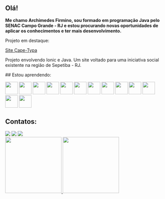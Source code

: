 ## Olá!
<b> Me chamo Archimedes Firmino, sou formado em programação Java pelo SENAC Campo Grande - RJ e estou procurando novas oportunidades de aplicar os conhecimentos e ter mais desenvolvimento.</b>
<p>Projeto em destaque:</p>
<p><a href = "https://github.com/ArchimedesFirmino/Site-Projeto-Java-Cape-Typa">Site Çape-Typa</a></p>
<p>Projeto envolvendo Ionic e Java. Um site voltado para uma iniciativa social existente na região de Sepetiba - RJ.</p>
<p>## Estou aprendendo:</p>
<div>
  <img loading="lazy" src="https://cdn.jsdelivr.net/gh/devicons/devicon/icons/html5/html5-plain.svg" width="40" height="40"/>
  <img loading="lazy" src="https://cdn.jsdelivr.net/gh/devicons/devicon/icons/css3/css3-plain.svg" width="40" height="40"/>
  <img loading="lazy" src="https://cdn.jsdelivr.net/gh/devicons/devicon/icons/javascript/javascript-plain.svg" width="40" height="40"/>
  <img loading="lazy" src="https://cdn.jsdelivr.net/gh/devicons/devicon/icons/nodejs/nodejs-plain.svg" width="40" height="40"/>
  <img loading="lazy" src="https://cdn.jsdelivr.net/gh/devicons/devicon/icons/angularjs/angularjs-plain.svg" width="40" height="40"/>
  <img loading="lazy" src="https://cdn.jsdelivr.net/gh/devicons/devicon/icons/mysql/mysql-plain.svg" width="40" height="40"/>
  <img loading="lazy" src="https://cdn.jsdelivr.net/gh/devicons/devicon/icons/java/java-plain.svg" width="40" height="40"/>
  <img loading="lazy" src="https://cdn.jsdelivr.net/gh/devicons/devicon/icons/ionic/ionic-original.svg" width="40" height="40"/>
  <img loading="lazy" src="https://cdn.jsdelivr.net/gh/devicons/devicon/icons/photoshop/photoshop-plain.svg" width="40" height="40"/>
  <img loading="lazy" src="https://cdn.jsdelivr.net/gh/devicons/devicon/icons/typescript/typescript-plain.svg" width="40" height="40"/>
  <img loading="lazy" src="https://cdn.jsdelivr.net/gh/devicons/devicon/icons/firebase/firebase-plain.svg" width="40" height="40"/>
  <img loading="lazy" src="https://cdn.jsdelivr.net/gh/devicons/devicon/icons/spring/spring-original.svg" width="40" height="40"/>
  <img loading="lazy" src="https://cdn.jsdelivr.net/gh/devicons/devicon/icons/wordpress/wordpress-plain.svg" width="40" height="40"/>
</div>

## Contatos:
<div>
  <a href="https://www.instagram.com/teganomectiti/" target="_blank"><img loading="lazy" src="https://img.shields.io/badge/-Instagram-%23E4405F?style=for-the-badge&logo=instagram&logoColor=white" target="_blank"></a>
  <a href = "mailto:archimedessfirmino@gmail.com"><img loading="lazy" src="https://img.shields.io/badge/Gmail-D14836?style=for-the-badge&logo=gmail&logoColor=white" target="_blank"></a>
  <a href="https://www.linkedin.com/in/archimedes-firmino-56728b27a/" target="_blank"><img loading="lazy" src="https://img.shields.io/badge/-LinkedIn-%230077B5?style=for-the-badge&logo=linkedin&logoColor=white" target="_blank"></a> 
</div>

<div>
  <a href="https://github.com/seu-usuário-aqui">
  <img loading="lazy" height="180em" src="https://github-readme-stats.vercel.app/api/top-langs/?username=ArchimedesFirmino&layout=compact&langs_count=7&theme=dracula"/>
  <img loading="lazy" height="180em" src="https://github-readme-stats.vercel.app/api?username=ArchimedesFirmino&show_icons=true&theme=dracula&include_all_commits=true&count_private=true"/>
</div>
<!---
ArchimedesFirmino/ArchimedesFirmino is a ✨ special ✨ repository because its `README.md` (this file) appears on your GitHub profile.
You can click the Preview link to take a look at your changes.
--->
